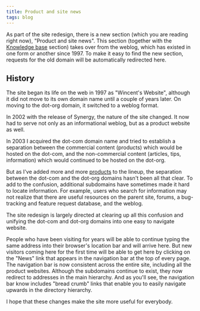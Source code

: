 ```yaml
---
title: Product and site news
tags: blog
---
```


As part of the site redesign, there is a new section (which you are reading right now), "Product and site news". This section (together with the [Knowledge base](/a/knowledge-base/) section) takes over from the weblog, which has existed in one form or another since 1997. To make it easy to find the new section, requests for the old domain will be automatically redirected here.

## History

The site began its life on the web in 1997 as "Wincent's Website", although it did not move to its own domain name until a couple of years later. On moving to the dot-org domain, it switched to a weblog format.

In 2002 with the release of Synergy, the nature of the site changed. It now had to serve not only as an informational weblog, but as a product website as well.

In 2003 I acquired the dot-com domain name and tried to establish a separation between the commercial content (products) which would be hosted on the dot-com, and the non-commercial content (articles, tips, information) which would continued to be hosted on the dot-org.

But as I've added more and more [products](http://typechecked.net/a/products/) to the lineup, the separation between the dot-com and the dot-org domains hasn't been all that clear. To add to the confusion, additional subdomains have sometimes made it hard to locate information. For example, users who search for information may not realize that there are useful resources on the parent site, forums, a bug-tracking and feature request database, and the weblog.

The site redesign is largely directed at clearing up all this confusion and unifying the dot-com and dot-org domains into one easy to navigate website.

People who have been visiting for years will be able to continue typing the same address into their browser's location bar and will arrive here. But new visitors coming here for the first time will be able to get here by clicking on the "News" link that appears in the navigation bar at the top of every page. The navigation bar is now consistent across the entire site, including all the product websites. Although the subdomains continue to exist, they now redirect to addresses in the main hierarchy. And as you'll see, the navigation bar know includes "bread crumb" links that enable you to easily navigate upwards in the directory hierarchy.

I hope that these changes make the site more useful for everybody.
